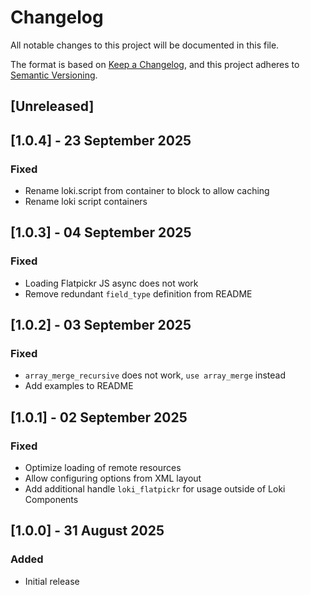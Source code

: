 # Changelog
All notable changes to this project will be documented in this file.

The format is based on [Keep a Changelog](https://keepachangelog.com/en/1.0.0/),
and this project adheres to [Semantic Versioning](https://semver.org/spec/v2.0.0.html).

## [Unreleased]

## [1.0.4] - 23 September 2025
### Fixed
- Rename loki.script from container to block to allow caching
- Rename loki script containers

## [1.0.3] - 04 September 2025
### Fixed
- Loading Flatpickr JS async does not work
- Remove redundant `field_type` definition from README

## [1.0.2] - 03 September 2025
### Fixed
- `array_merge_recursive` does not work, `use array_merge` instead
- Add examples to README

## [1.0.1] - 02 September 2025
### Fixed
- Optimize loading of remote resources
- Allow configuring options from XML layout
- Add additional handle `loki_flatpickr` for usage outside of Loki Components

## [1.0.0] - 31 August 2025
### Added
- Initial release
